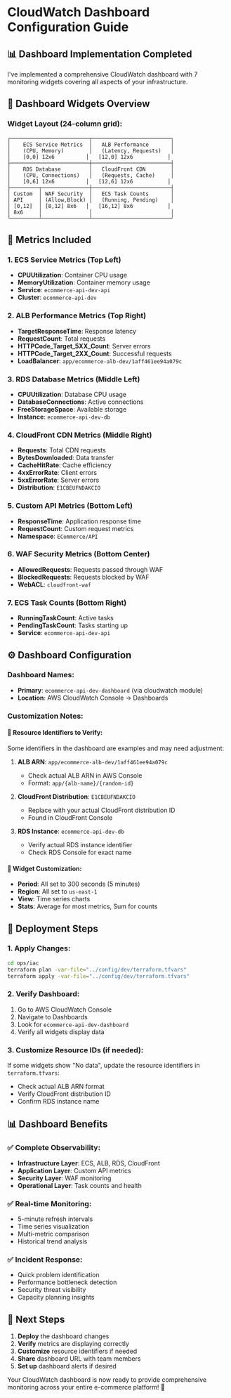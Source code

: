 # CloudWatch Dashboard Configuration Guide

## 📊 **Dashboard Implementation Completed**

I've implemented a comprehensive CloudWatch dashboard with 7 monitoring widgets covering all aspects of your infrastructure.

## 🎯 **Dashboard Widgets Overview**

### **Widget Layout (24-column grid):**

```
┌─────────────────────────┬─────────────────────────┐
│    ECS Service Metrics  │   ALB Performance       │
│    (CPU, Memory)        │   (Latency, Requests)   │
│    [0,0] 12x6          │   [12,0] 12x6           │
├─────────────────────────┼─────────────────────────┤
│    RDS Database         │   CloudFront CDN        │
│    (CPU, Connections)   │   (Requests, Cache)     │
│    [0,6] 12x6          │   [12,6] 12x6           │
├─────────┬───────────────┼─────────────────────────┤
│ Custom  │ WAF Security  │   ECS Task Counts       │
│ API     │ (Allow,Block) │   (Running, Pending)    │
│ [0,12]  │ [8,12] 8x6   │   [16,12] 8x6           │
│ 8x6     │               │                         │
└─────────┴───────────────┴─────────────────────────┘
```

## 🔧 **Metrics Included**

### **1. ECS Service Metrics (Top Left)**
- **CPUUtilization**: Container CPU usage
- **MemoryUtilization**: Container memory usage
- **Service**: `ecommerce-api-dev-api`
- **Cluster**: `ecommerce-api-dev`

### **2. ALB Performance Metrics (Top Right)**
- **TargetResponseTime**: Response latency
- **RequestCount**: Total requests
- **HTTPCode_Target_5XX_Count**: Server errors
- **HTTPCode_Target_2XX_Count**: Successful requests
- **LoadBalancer**: `app/ecommerce-alb-dev/1aff461ee94a079c`

### **3. RDS Database Metrics (Middle Left)**
- **CPUUtilization**: Database CPU usage
- **DatabaseConnections**: Active connections
- **FreeStorageSpace**: Available storage
- **Instance**: `ecommerce-api-dev-db`

### **4. CloudFront CDN Metrics (Middle Right)**
- **Requests**: Total CDN requests
- **BytesDownloaded**: Data transfer
- **CacheHitRate**: Cache efficiency
- **4xxErrorRate**: Client errors
- **5xxErrorRate**: Server errors
- **Distribution**: `E1CBEUFNDAKCIO`

### **5. Custom API Metrics (Bottom Left)**
- **ResponseTime**: Application response time
- **RequestCount**: Custom request metrics
- **Namespace**: `ECommerce/API`

### **6. WAF Security Metrics (Bottom Center)**
- **AllowedRequests**: Requests passed through WAF
- **BlockedRequests**: Requests blocked by WAF
- **WebACL**: `cloudfront-waf`

### **7. ECS Task Counts (Bottom Right)**
- **RunningTaskCount**: Active tasks
- **PendingTaskCount**: Tasks starting up
- **Service**: `ecommerce-api-dev-api`

## ⚙️ **Dashboard Configuration**

### **Dashboard Names:**
- **Primary**: `ecommerce-api-dev-dashboard` (via cloudwatch module)
- **Location**: AWS CloudWatch Console → Dashboards

### **Customization Notes:**

#### **🔄 Resource Identifiers to Verify:**
Some identifiers in the dashboard are examples and may need adjustment:

1. **ALB ARN**: `app/ecommerce-alb-dev/1aff461ee94a079c`
   - Check actual ALB ARN in AWS Console
   - Format: `app/{alb-name}/{random-id}`

2. **CloudFront Distribution**: `E1CBEUFNDAKCIO`
   - Replace with your actual CloudFront distribution ID
   - Found in CloudFront Console

3. **RDS Instance**: `ecommerce-api-dev-db`
   - Verify actual RDS instance identifier
   - Check RDS Console for exact name

#### **🎨 Widget Customization:**
- **Period**: All set to 300 seconds (5 minutes)
- **Region**: All set to `us-east-1`
- **View**: Time series charts
- **Stats**: Average for most metrics, Sum for counts

## 🚀 **Deployment Steps**

### **1. Apply Changes:**
```bash
cd ops/iac
terraform plan -var-file="../config/dev/terraform.tfvars"
terraform apply -var-file="../config/dev/terraform.tfvars"
```

### **2. Verify Dashboard:**
1. Go to AWS CloudWatch Console
2. Navigate to Dashboards
3. Look for `ecommerce-api-dev-dashboard`
4. Verify all widgets display data

### **3. Customize Resource IDs (if needed):**
If some widgets show "No data", update the resource identifiers in `terraform.tfvars`:
- Check actual ALB ARN format
- Verify CloudFront distribution ID
- Confirm RDS instance name

## 📊 **Dashboard Benefits**

### **✅ Complete Observability:**
- **Infrastructure Layer**: ECS, ALB, RDS, CloudFront
- **Application Layer**: Custom API metrics  
- **Security Layer**: WAF monitoring
- **Operational Layer**: Task counts and health

### **✅ Real-time Monitoring:**
- 5-minute refresh intervals
- Time series visualization
- Multi-metric comparison
- Historical trend analysis

### **✅ Incident Response:**
- Quick problem identification
- Performance bottleneck detection
- Security threat visibility
- Capacity planning insights

## 🎯 **Next Steps**

1. **Deploy** the dashboard changes
2. **Verify** metrics are displaying correctly
3. **Customize** resource identifiers if needed
4. **Share** dashboard URL with team members
5. **Set up** dashboard alerts if desired

Your CloudWatch dashboard is now ready to provide comprehensive monitoring across your entire e-commerce platform! 🚀